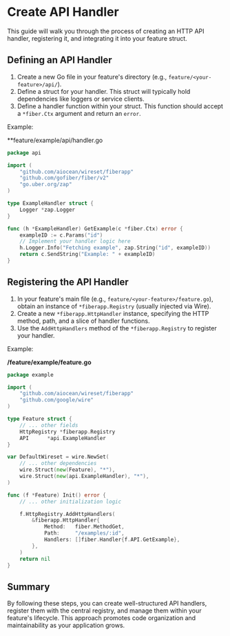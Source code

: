 # Create API Handler

This guide will walk you through the process of creating an HTTP API handler, registering it, and integrating it into your feature struct.

## Defining an API Handler

1. Create a new Go file in your feature's directory (e.g., `feature/<your-feature>/api/`).
2. Define a struct for your handler. This struct will typically hold dependencies like loggers or service clients.
3. Define a handler function within your struct. This function should accept a `*fiber.Ctx` argument and return an `error`.

Example:

**feature/example/api/handler.go

```go
package api

import (
	"github.com/aiocean/wireset/fiberapp"
	"github.com/gofiber/fiber/v2"
	"go.uber.org/zap"
)

type ExampleHandler struct {
	Logger *zap.Logger
}

func (h *ExampleHandler) GetExample(c *fiber.Ctx) error {
	exampleID := c.Params("id")
	// Implement your handler logic here
	h.Logger.Info("Fetching example", zap.String("id", exampleID))
	return c.SendString("Example: " + exampleID)
}
```

## Registering the API Handler

1. In your feature's main file (e.g., `feature/<your-feature>/feature.go`), obtain an instance of `*fiberapp.Registry` (usually injected via Wire).
2. Create a new `*fiberapp.HttpHandler` instance, specifying the HTTP method, path, and a slice of handler functions.
3. Use the `AddHttpHandlers` method of the `*fiberapp.Registry` to register your handler.

Example:

**/feature/example/feature.go**

```go
package example

import (
	"github.com/aiocean/wireset/fiberapp"
	"github.com/google/wire"
)

type Feature struct {
	// ... other fields
	HttpRegistry *fiberapp.Registry
	API      *api.ExampleHandler
}

var DefaultWireset = wire.NewSet(
	// ... other dependencies
	wire.Struct(new(Feature), "*"),
	wire.Struct(new(api.ExampleHandler), "*"),
)

func (f *Feature) Init() error {
	// ... other initialization logic

	f.HttpRegistry.AddHttpHandlers(
		&fiberapp.HttpHandler{
			Method:   fiber.MethodGet,
			Path:     "/examples/:id",
			Handlers: []fiber.Handler{f.API.GetExample},
		},
	)
	return nil
}
```

## Summary

By following these steps, you can create well-structured API handlers, register them with the central registry, and manage them within your feature's lifecycle. This approach promotes code organization and maintainability as your application grows.